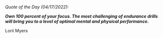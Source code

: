 *Quote of the Day (04/17/2022):*

_**Own 100 percent of your focus. The most challenging of endurance drills will bring you to a level of optimal mental and physical performance.**_

Lorii Myers